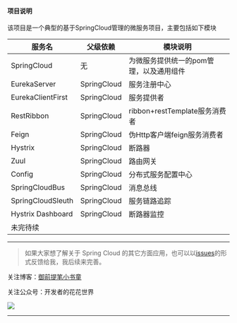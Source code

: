 #### 项目说明
该项目是一个典型的基于SpringCloud管理的微服务项目，主要包括如下模块

|服务名 | 父级依赖 | 模块说明|
|----|----|----        |
|SpringCloud|无|为微服务提供统一的pom管理，以及通用组件|  
|EurekaServer|SpringCloud|服务注册中心|  
|EurekaClientFirst|SpringCloud|服务提供者|  
|RestRibbon|SpringCloud|ribbon+restTemplate服务消费者| 
|Feign|SpringCloud|伪Http客户端feign服务消费者| 
|Hystrix|SpringCloud|断路器| 
|Zuul|SpringCloud|路由网关| 
|Config|SpringCloud|分布式服务配置中心| 
|SpringCloudBus|SpringCloud|消息总线| 
|SpringCloudSleuth|SpringCloud|服务链路追踪| 
|Hystrix Dashboard|SpringCloud|断路器监控| 
|未完待续 ||| 

---

> 如果大家想了解关于 Spring Cloud 的其它方面应用，也可以以[issues](https://github.com/humingfeng/SpringCloud/issues)的形式反馈给我，我后续来完善。

关注博客：[御前提笔小书童](https://blog.csdn.net/qq_22260641)

关注公众号：开发者的花花世界

![](https://img-blog.csdnimg.cn/20190106225239166.jpg)

---